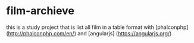 film-archieve
=============

this is a study project that is list all film in a table format with [phalconphp] (http://phalconphp.com/en/) and  [angularjs] (https://angularjs.org/)
